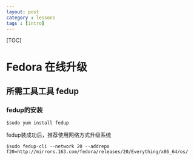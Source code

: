 ```yaml
---
layout: post
category : lessons
tags : [intro]
---
```


[TOC]

# Fedora 在线升级
## 所需工具工具 fedup
### fedup的安装
```
$sudo yum install fedup
```
fedup装成功后，推荐使用网络方式升级系统

```
$sudo fedup-cli --network 20 --addrepo f20=http://mirrors.163.com/fedora/releases/20/Everything/x86_64/os/
```
